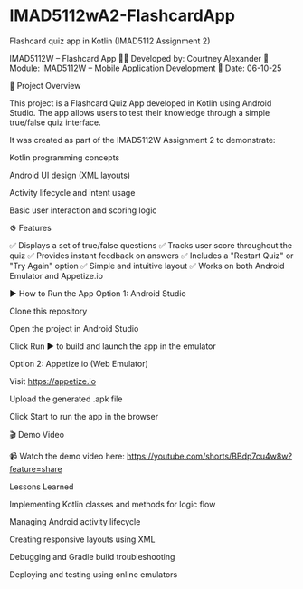 # IMAD5112wA2-FlashcardApp
Flashcard quiz app in Kotlin (IMAD5112 Assignment 2)


IMAD5112W – Flashcard App
👩‍💻 Developed by: Courtney Alexander
🏫 Module: IMAD5112W – Mobile Application Development
📅 Date: 06-10-25

📖 Project Overview

This project is a Flashcard Quiz App developed in Kotlin using Android Studio.
The app allows users to test their knowledge through a simple true/false quiz interface.

It was created as part of the IMAD5112W Assignment 2 to demonstrate:

Kotlin programming concepts

Android UI design (XML layouts)

Activity lifecycle and intent usage

Basic user interaction and scoring logic



⚙️ Features

✅ Displays a set of true/false questions
✅ Tracks user score throughout the quiz
✅ Provides instant feedback on answers
✅ Includes a "Restart Quiz" or "Try Again" option
✅ Simple and intuitive layout
✅ Works on both Android Emulator and Appetize.io


▶️ How to Run the App
Option 1: Android Studio

Clone this repository

Open the project in Android Studio

Click Run ▶️ to build and launch the app in the emulator

Option 2: Appetize.io (Web Emulator)

Visit https://appetize.io

Upload the generated .apk file

Click Start to run the app in the browser




🎬 Demo Video

📹 Watch the demo video here: https://youtube.com/shorts/BBdp7cu4w8w?feature=share



Lessons Learned

Implementing Kotlin classes and methods for logic flow

Managing Android activity lifecycle

Creating responsive layouts using XML

Debugging and Gradle build troubleshooting

Deploying and testing using online emulators
